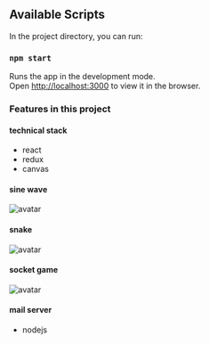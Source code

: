 ## Available Scripts

In the project directory, you can run:

### `npm start`

Runs the app in the development mode.<br>
Open [http://localhost:3000](http://localhost:3000) to view it in the browser.

### Features in this project

#### technical stack
  - react
  - redux
  - canvas
#### sine wave
![avatar](https://wx4.sinaimg.cn/mw1024/8272d230gy1ggt40cio4hg20qo0f01if.gif)
#### snake
![avatar](https://wx2.sinaimg.cn/mw1024/8272d230gy1ggt3gl84v3g20qo0f04g3.gif)
#### socket game
![avatar](https://wx2.sinaimg.cn/mw1024/8272d230gy1ggt3or1jbcg20qo0f0npe.gif)
#### mail server
  - nodejs
